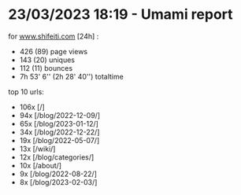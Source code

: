 # 23/03/2023 18:19 - Umami report
for www.shifeiti.com [24h] :

 - 426 (89) page views
 - 143 (20) uniques
 - 112 (11) bounces
 - 7h 53' 6'' (2h 28' 40'') totaltime


top 10 urls:
 - 106x [/]
 - 94x [/blog/2022-12-09/]
 - 65x [/blog/2023-01-12/]
 - 34x [/blog/2022-12-22/]
 - 19x [/blog/2022-05-07/]
 - 13x [/wiki/]
 - 12x [/blog/categories/]
 - 10x [/about/]
 - 9x [/blog/2022-08-22/]
 - 8x [/blog/2023-02-03/]


